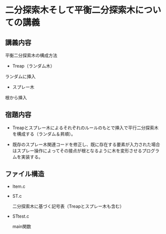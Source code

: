 # 二分探索木そして平衡二分探索木についての講義

## 講義内容

平衡二分探索木の構成方法

- Treap（ランダム木）

ランダムに挿入

- スプレー木

根から挿入

## 宿題内容

- Treapとスプレー木によるそれぞれのルールのもとで挿入で平行二分探索木を構成する（ランダム＆昇順）。

- 既存のスプレー木関連コードを修正し、既に存在する要素が入力された場合はスプレー操作によってその接点が根となるように木を変形させるプログラムを実装する。

## ファイル構造

- Item.c

- ST.c

    二分探索木に基づく記号表（Treapとスプレー木も含む）

- STtest.c

    main関数